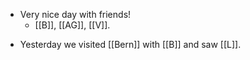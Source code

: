 * Very nice day with friends!
  * [[B]], [[AG]], [[V]].
- Yesterday we visited [[Bern]] with [[B]] and saw [[L]].